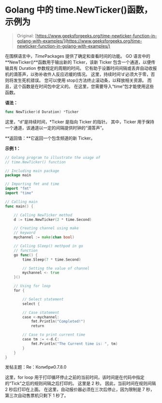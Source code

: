# Golang 中的 time.NewTicker()函数，示例为

> Original: [https://www.geeksforgeeks.org/time-newticker-function-in-golang-with-examples/](https://www.geeksforgeeks.org/time-newticker-function-in-golang-with-examples/)

在围棋语言中，*Time*Packages 提供了确定和查看时间的功能。 GO 语言中的**NewTicker()**函数用于输出新的 Ticker，该新 Ticker 包含一个通道，以便传输具有 Duration 参数规定的周期的时间。 它有助于设置时间间隔或丢弃自动收报机的滴答声，以弥补收件人反应迟缓的情况。 这里，持续时间‘d’必须大于零，否则将发生死机错误。 您可以使用 stop()方法终止滚动条，以释放相关资源。 而且，这个函数是在时间包中定义的。 在这里，您需要导入“time”包才能使用这些函数。

**语法：**

```go
func NewTicker(d Duration) *Ticker

```

这里，“d”是持续时间，*Ticker 是指向 Ticker 的指针。 其中，Ticker 用于保持一个通道，该通道以一定的间隔提供时钟的“滴答声”。

**返回值：**它返回一个包含频道的新 Ticker。

**示例 1：**

```go
// Golang program to illustrate the usage of
// time.NewTicker() function

// Including main package
package main

// Importing fmt and time
import "fmt"
import "time"

// Calling main
func main() {

    // Calling NewTicker method
    d := time.NewTicker(2 * time.Second)

    // Creating channel using make
    // keyword
    mychannel := make(chan bool)

    // Calling Sleep() methpod in go
    // function
    go func() {
        time.Sleep(7 * time.Second)

        // Setting the value of channel
        mychannel <- true
    }()

    // Using for loop
    for {

        // Select statement
        select {

        // Case statement
        case <-mychannel:
            fmt.Println("Completed!")
            return

        // Case to print current time
        case tm := <-d.C:
            fmt.Println("The Current time is: ", tm)
        }
    }
}
```

发帖主题：Re：Колибри0.7.8.0

这里，for loop 用于打印循环停止之前的当前时间，该时间是在代码中指定的“Tick”之后的规则间隔之后打印的。 这里是 2 秒。 因此，当前时间在规则间隔 2 秒后打印在上面。 在这里，自动报价器必须在三次后停止，因为限制是 7 秒，第三次自动售票机只剩下 1 秒了。